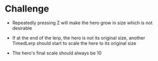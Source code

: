 # Challenge

- Repeatedly pressing Z will make the hero grow in size which is not desirable

- If at the end of the lerp, the hero is not its original size, another TimedLerp should start to scale the here to its original size

- The hero's final scale should always be 10